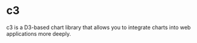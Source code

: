 c3
==

c3 is a D3-based chart library that allows you to integrate charts into web applications more deeply.
